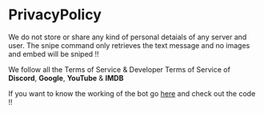 # PrivacyPolicy

We do not store or share any kind of personal detaials of any server and user. The snipe command only retrieves the text message and no images and embed will be sniped !!

We follow all the Terms of Service & Developer Terms of Service of **Discord**, **Google**, **YouTube** & **IMDB**

If you want to know the working of the bot go [here](https://github.com/Dinav69/DoggoBot) and check out the code !!
